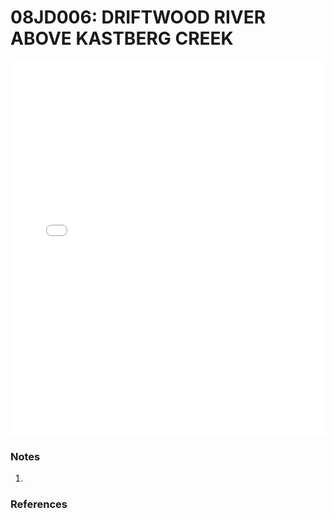 # 08JD006: DRIFTWOOD RIVER ABOVE KASTBERG CREEK

<iframe src="/_static/stations/08JD006_fdc.html" width="100%" height="600" frameborder="0"></iframe>

### Notes
1. 

### References


